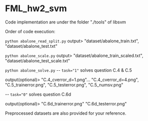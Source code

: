 # FML_hw2_svm

Code implementation are under the folder "./tools" of libsvm

Order of code execution: 

`python abalone_read_split.py` output> "dataset/abalone_train.txt", "dataset/abalone_test.txt"

`python abalone_scale.py` output> "dataset/abalone_train_scaled.txt", "dataset/abalone_test_scale.txt"

`python abalone_solve.py` 
-- `task="1"` solves question C.4 & C.5

   output(optional)> "C.4_cverror_d=1.png"... "C.4_cverror_d=4.png", "C.5_trainerror.png", "C.5_testerror.png", "C.5_numsv.png"
 
-- `task="0"` solves question C.6d

   output(optional)> "C.6d_trainerror.png" "C.6d_testerror.png"


Preprocessed datasets are also provided for your reference.

